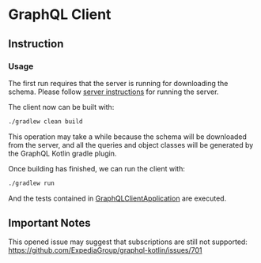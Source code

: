 # GraphQL Client
## Instruction
### Usage
The first run requires that the server is running for downloading the schema.
Please follow [server instructions](../server/README.md) for running the server.

The client now can be built with:
```bash
./gradlew clean build
```
This operation may take a while because the schema will be downloaded from the
server, and all the queries and object classes will be generated by the 
GraphQL Kotlin gradle plugin.

Once building has finished, we can run the client with:
```bash
./gradlew run
```
And the tests contained in
[GraphQLClientApplication](./src/main/kotlin/client/GraphQLClientApplication.kt)
are executed.

## Important Notes
This opened issue may suggest that subscriptions are still not supported:
https://github.com/ExpediaGroup/graphql-kotlin/issues/701
